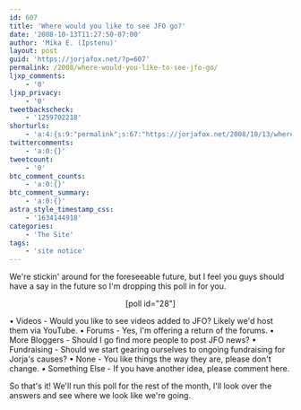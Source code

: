```yaml
---
id: 607
title: 'Where would you like to see JFO go?'
date: '2008-10-13T11:27:50-07:00'
author: 'Mika E. (Ipstenu)'
layout: post
guid: 'https://jorjafox.net/?p=607'
permalink: /2008/where-would-you-like-to-see-jfo-go/
ljxp_comments:
    - '0'
ljxp_privacy:
    - '0'
tweetbackscheck:
    - '1259702218'
shorturls:
    - 'a:4:{s:9:"permalink";s:67:"https://jorjafox.net/2008/10/13/where-would-you-like-to-see-jfo-go/";s:7:"tinyurl";s:25:"http://tinyurl.com/kmkfx4";s:4:"isgd";s:18:"http://is.gd/53AKE";s:5:"bitly";s:20:"http://bit.ly/4zVsxp";}'
twittercomments:
    - 'a:0:{}'
tweetcount:
    - '0'
btc_comment_counts:
    - 'a:0:{}'
btc_comment_summary:
    - 'a:0:{}'
astra_style_timestamp_css:
    - '1634144918'
categories:
    - 'The Site'
tags:
    - 'site notice'
---
```


We're stickin' around for the foreseeable future, but I feel you guys should have a say in the future so I'm dropping this poll in for you.

<center>[poll id="28"]</center>

&bull; Videos - Would you like to see videos added to JFO?  Likely we'd host them via YouTube.
&bull; Forums - Yes, I'm offering a return of the forums.
&bull; More Bloggers - Should I go find more people to post JFO news?
&bull; Fundraising - Should we start gearing ourselves to ongoing fundraising for Jorja's causes?
&bull; None - You like things the way they are, please don't change.
&bull; Something Else - If you have another idea, please comment here.

So that's it!  We'll run this poll for the rest of the month, I'll look over the answers and see where we look like we're going.
